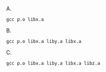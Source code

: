 
A.

    gcc p.o libx.a

B.

    gcc p.o libx.a liby.a libx.a

C.

    gcc p.o libx.a liby.a libx.a libz.a